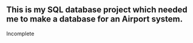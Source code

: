 ## This is my SQL database project which needed me to make a database for an Airport system.

Incomplete 

